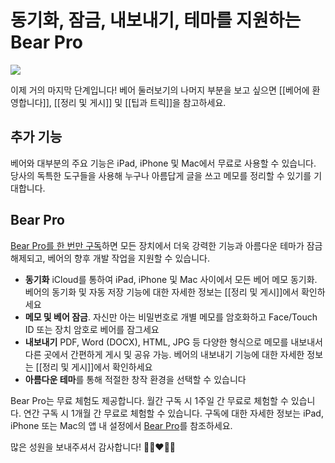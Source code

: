 # 동기화, 잠금, 내보내기, 테마를 지원하는 Bear Pro

![](etc/Pro.jpg)

이제 거의 마지막 단계입니다! 베어 둘러보기의 나머지 부분을 보고 싶으면 [[베어에 환영합니다]], [[정리 및 게시]] 및 [[팁과 트릭]]을 참고하세요.

## 추가 기능

베어와 대부분의 주요 기능은 iPad, iPhone 및 Mac에서 무료로 사용할 수 있습니다. 당사의 독특한 도구들을 사용해 누구나 아름답게 글을 쓰고 메모를 정리할 수 있기를 기대합니다.

## Bear Pro

[Bear Pro를 한 번만 구독](bear://x-callback-url/open-bear-pro)하면 모든 장치에서 더욱 강력한 기능과 아름다운 테마가 잠금 해제되고, 베어의 향후 개발 작업을 지원할 수 있습니다.

- **동기화** iCloud를 통하여 iPad, iPhone 및 Mac 사이에서 모든 베어 메모 동기화. 베어의 동기화 및 자동 저장 기능에 대한 자세한 정보는 [[정리 및 게시]]에서 확인하세요
- **메모 및 베어 잠금**. 자신만 아는 비밀번호로 개별 메모를 암호화하고 Face/Touch ID 또는 장치 암호로 베어를 잠그세요
- **내보내기** PDF, Word (DOCX), HTML, JPG 등 다양한 형식으로 메모를 내보내서 다른 곳에서 간편하게 게시 및 공유 가능. 베어의 내보내기 기능에 대한 자세한 정보는 [[정리 및 게시]]에서 확인하세요
- **아름다운 테마**를 통해 적절한 창작 환경을 선택할 수 있습니다

Bear Pro는 무료 체험도 제공합니다. 월간 구독 시 1주일 간 무료로 체험할 수 있습니다. 연간 구독 시 1개월 간 무료로 체험할 수 있습니다. 구독에 대한 자세한 정보는 iPad, iPhone 또는 Mac의 앱 내 설정에서 [Bear Pro](bear://x-callback-url/open-bear-pro)를 참조하세요.

많은 성원을 보내주셔서 감사합니다!
🐻🎉❤️📝😄
